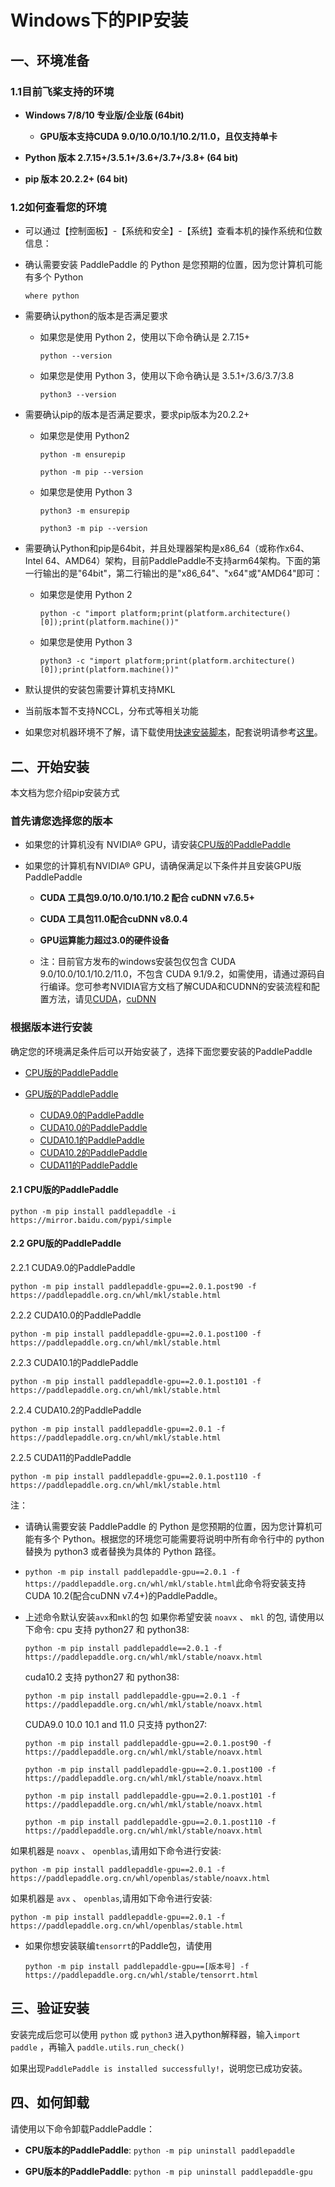 # Windows下的PIP安装

## 一、环境准备

### 1.1目前飞桨支持的环境

* **Windows 7/8/10 专业版/企业版 (64bit)**
  * **GPU版本支持CUDA 9.0/10.0/10.1/10.2/11.0，且仅支持单卡**

* **Python 版本 2.7.15+/3.5.1+/3.6+/3.7+/3.8+ (64 bit)**

* **pip 版本 20.2.2+ (64 bit)**

### 1.2如何查看您的环境

* 可以通过【控制面板】-【系统和安全】-【系统】查看本机的操作系统和位数信息：


* 确认需要安装 PaddlePaddle 的 Python 是您预期的位置，因为您计算机可能有多个 Python

  ```
  where python
  ```




* 需要确认python的版本是否满足要求

  * 如果您是使用 Python 2，使用以下命令确认是 2.7.15+

    ```
    python --version
    ```

  * 如果您是使用 Python 3，使用以下命令确认是 3.5.1+/3.6/3.7/3.8

    ```
    python3 --version
    ```

* 需要确认pip的版本是否满足要求，要求pip版本为20.2.2+

  * 如果您是使用 Python2

    ```
    python -m ensurepip
    ```

    ```
    python -m pip --version
    ```

  * 如果您是使用 Python 3

    ```
    python3 -m ensurepip
    ```

    ```
    python3 -m pip --version
    ```


* 需要确认Python和pip是64bit，并且处理器架构是x86_64（或称作x64、Intel 64、AMD64）架构，目前PaddlePaddle不支持arm64架构。下面的第一行输出的是"64bit"，第二行输出的是"x86_64"、"x64"或"AMD64"即可：

  * 如果您是使用 Python 2

    ```
    python -c "import platform;print(platform.architecture()[0]);print(platform.machine())"
    ```

  * 如果您是使用 Python 3

    ```
    python3 -c "import platform;print(platform.architecture()[0]);print(platform.machine())"
    ```



* 默认提供的安装包需要计算机支持MKL
* 当前版本暂不支持NCCL，分布式等相关功能

* 如果您对机器环境不了解，请下载使用[快速安装脚本](https://fast-install.bj.bcebos.com/fast_install.sh)，配套说明请参考[这里](https://github.com/PaddlePaddle/FluidDoc/tree/develop/doc/fluid/install/install_script.md)。



## 二、开始安装

本文档为您介绍pip安装方式

### 首先请您选择您的版本

* 如果您的计算机没有 NVIDIA® GPU，请安装[CPU版的PaddlePaddle](#cpu)

* 如果您的计算机有NVIDIA® GPU，请确保满足以下条件并且安装GPU版PaddlePaddle

  * **CUDA 工具包9.0/10.0/10.1/10.2 配合 cuDNN v7.6.5+**

  * **CUDA 工具包11.0配合cuDNN v8.0.4**

  * **GPU运算能力超过3.0的硬件设备**

  * 注：目前官方发布的windows安装包仅包含 CUDA 9.0/10.0/10.1/10.2/11.0，不包含 CUDA 9.1/9.2，如需使用，请通过源码自行编译。您可参考NVIDIA官方文档了解CUDA和CUDNN的安装流程和配置方法，请见[CUDA](https://docs.nvidia.com/cuda/cuda-installation-guide-linux/)，[cuDNN](https://docs.nvidia.com/deeplearning/sdk/cudnn-install/)



### 根据版本进行安装
确定您的环境满足条件后可以开始安装了，选择下面您要安装的PaddlePaddle

* [CPU版的PaddlePaddle](#cpu)

* [GPU版的PaddlePaddle](#gpu)
  * [CUDA9.0的PaddlePaddle](#cuda9)
  * [CUDA10.0的PaddlePaddle](#cuda10)
  * [CUDA10.1的PaddlePaddle](#cuda10.1)
  * [CUDA10.2的PaddlePaddle](#cuda10.2)
  * [CUDA11的PaddlePaddle](#cuda11)


#### 2.1 <span id="cpu">CPU版的PaddlePaddle</span>


  ```
  python -m pip install paddlepaddle -i https://mirror.baidu.com/pypi/simple
  ```

#### 2.2<span id="gpu"> GPU版的PaddlePaddle</span>

2.2.1 <span id="cuda9">CUDA9.0的PaddlePaddle</span>


  ```
  python -m pip install paddlepaddle-gpu==2.0.1.post90 -f https://paddlepaddle.org.cn/whl/mkl/stable.html
  ```

2.2.2 <span id="cuda10">CUDA10.0的PaddlePaddle</span>


  ```
  python -m pip install paddlepaddle-gpu==2.0.1.post100 -f https://paddlepaddle.org.cn/whl/mkl/stable.html
  ```


2.2.3 <span id="cuda10.1">CUDA10.1的PaddlePaddle</span>


  ```
  python -m pip install paddlepaddle-gpu==2.0.1.post101 -f https://paddlepaddle.org.cn/whl/mkl/stable.html
  ```


2.2.4 <span id="cuda10.2">CUDA10.2的PaddlePaddle</span>


  ```
  python -m pip install paddlepaddle-gpu==2.0.1 -f https://paddlepaddle.org.cn/whl/mkl/stable.html
  ```


2.2.5 <span id="cuda11">CUDA11的PaddlePaddle</span>

  ```
  python -m pip install paddlepaddle-gpu==2.0.1.post110 -f https://paddlepaddle.org.cn/whl/mkl/stable.html
  ```


注：

* 请确认需要安装 PaddlePaddle 的 Python 是您预期的位置，因为您计算机可能有多个 Python。根据您的环境您可能需要将说明中所有命令行中的 python 替换为 python3 或者替换为具体的 Python 路径。

* `python -m pip install paddlepaddle-gpu==2.0.1 -f https://paddlepaddle.org.cn/whl/mkl/stable.html`此命令将安装支持CUDA 10.2(配合cuDNN v7.4+)的PaddlePaddle。

* 上述命令默认安装`avx`和`mkl`的包
如果你希望安装 `noavx` 、 `mkl` 的包, 请使用以下命令:
  cpu 支持 python27 和 python38:
  ```
  python -m pip install paddlepaddle==2.0.1 -f https://paddlepaddle.org.cn/whl/mkl/stable/noavx.html
  ```
  cuda10.2 支持 python27 和 python38:
  ```
  python -m pip install paddlepaddle-gpu==2.0.1 -f https://paddlepaddle.org.cn/whl/mkl/stable/noavx.html
  ```
  CUDA9.0 10.0 10.1 and 11.0 只支持 python27:
  ```
  python -m pip install paddlepaddle-gpu==2.0.1.post90 -f https://paddlepaddle.org.cn/whl/mkl/stable/noavx.html
  ```
  ```
  python -m pip install paddlepaddle-gpu==2.0.1.post100 -f https://paddlepaddle.org.cn/whl/mkl/stable/noavx.html
  ```
  ```
  python -m pip install paddlepaddle-gpu==2.0.1.post101 -f https://paddlepaddle.org.cn/whl/mkl/stable/noavx.html
  ```
  ```
  python -m pip install paddlepaddle-gpu==2.0.1.post110 -f https://paddlepaddle.org.cn/whl/mkl/stable/noavx.html
  ```

如果机器是 `noavx` 、 `openblas`,请用如下命令进行安装:
  ```
  python -m pip install paddlepaddle-gpu==2.0.1 -f https://paddlepaddle.org.cn/whl/openblas/stable/noavx.html
  ```

如果机器是 `avx` 、 `openblas`,请用如下命令进行安装:
  ```
  python -m pip install paddlepaddle-gpu==2.0.1 -f https://paddlepaddle.org.cn/whl/openblas/stable.html
  ```


* 如果你想安装联编`tensorrt`的Paddle包，请使用

  ```
  python -m pip install paddlepaddle-gpu==[版本号] -f https://paddlepaddle.org.cn/whl/stable/tensorrt.html
  ```

## **三、验证安装**

安装完成后您可以使用 `python` 或 `python3` 进入python解释器，输入`import paddle` ，再输入
 `paddle.utils.run_check()`

如果出现`PaddlePaddle is installed successfully!`，说明您已成功安装。

## **四、如何卸载**

请使用以下命令卸载PaddlePaddle：

* **CPU版本的PaddlePaddle**: `python -m pip uninstall paddlepaddle`

* **GPU版本的PaddlePaddle**: `python -m pip uninstall paddlepaddle-gpu`
